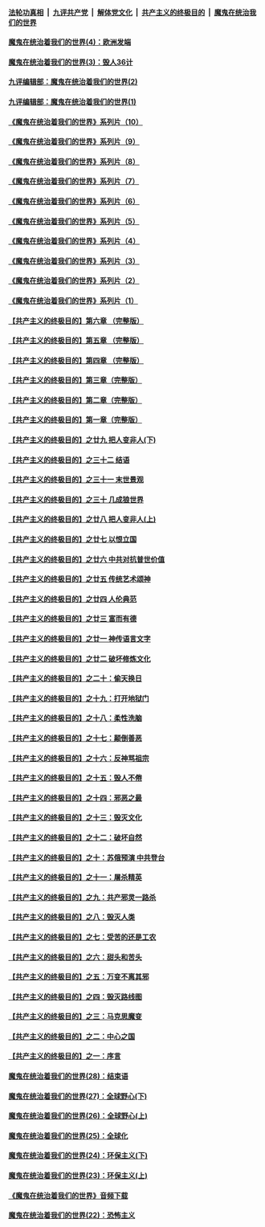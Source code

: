 

####  [法轮功真相](../../../../basic/blob/master/README.md?t=09172102) &nbsp;|&nbsp; [九评共产党](../../../../9ping.md/blob/master/README.md?t=09172102) &nbsp;|&nbsp; [解体党文化](../../../../jtdwh.md/blob/master/README.md?t=09172102)  &nbsp;|&nbsp; [共产主义的终极目的](../../../../gczydzjmd.md/blob/master/README.md?t=09172102) &nbsp;|&nbsp; [魔鬼在统治我们的世界](../../../../mgztzwmdsj.md/blob/master/README.md?t=09172102) 

#### [魔鬼在统治着我们的世界(4)：欧洲发端](../pages/nsc422/n10414890.md?t=09172102) 

#### [魔鬼在统治着我们的世界(3)：毁人36计](../pages/nsc422/n10411583.md?t=09172102) 

#### [九评编辑部：魔鬼在统治着我们的世界(2)](../pages/nsc422/n10410036.md?t=09172102) 

#### [九评编辑部：魔鬼在统治着我们的世界(1)](../pages/nsc422/n10406825.md?t=09172102) 

#### [《魔鬼在统治着我们的世界》系列片（10）](../pages/nsc422/n12292670.md?t=09172102) 

#### [《魔鬼在统治着我们的世界》系列片（9）](../pages/nsc422/n12290859.md?t=09172102) 

#### [《魔鬼在统治着我们的世界》系列片（8）](../pages/nsc422/n12287445.md?t=09172102) 

#### [《魔鬼在统治着我们的世界》系列片（7）](../pages/nsc422/n12283425.md?t=09172102) 

#### [《魔鬼在统治着我们的世界》系列片（6）](../pages/nsc422/n12282314.md?t=09172102) 

#### [《魔鬼在统治着我们的世界》系列片（5）](../pages/nsc422/n12281419.md?t=09172102) 

#### [《魔鬼在统治着我们的世界》系列片（4）](../pages/nsc422/n12274024.md?t=09172102) 

#### [《魔鬼在统治着我们的世界》系列片（3）](../pages/nsc422/n12271322.md?t=09172102) 

#### [《魔鬼在统治着我们的世界》系列片（2）](../pages/nsc422/n12269049.md?t=09172102) 

#### [《魔鬼在统治着我们的世界》系列片（1）](../pages/nsc422/n12267575.md?t=09172102) 

#### [【共产主义的终极目的】第六章 （完整版）](../pages/nsc422/n11428913.md?t=09172102) 

#### [【共产主义的终极目的】第五章 （完整版）](../pages/nsc422/n11428912.md?t=09172102) 

#### [【共产主义的终极目的】第四章 （完整版）](../pages/nsc422/n11428907.md?t=09172102) 

#### [【共产主义的终极目的】第三章（完整版）](../pages/nsc422/n11428848.md?t=09172102) 

#### [【共产主义的终极目的】第二章（完整版）](../pages/nsc422/n11428831.md?t=09172102) 

#### [【共产主义的终极目的】第一章（完整版）](../pages/nsc422/n11417651.md?t=09172102) 

#### [【共产主义的终极目的】之廿九 把人变非人(下)](../pages/nsc422/n11344140.md?t=09172102) 

#### [【共产主义的终极目的】之三十二 结语](../pages/nsc422/n11360535.md?t=09172102) 

#### [【共产主义的终极目的】之三十一 末世景观](../pages/nsc422/n11351129.md?t=09172102) 

#### [【共产主义的终极目的】之三十 几成狼世界](../pages/nsc422/n11348280.md?t=09172102) 

#### [【共产主义的终极目的】之廿八 把人变非人(上)](../pages/nsc422/n11340492.md?t=09172102) 

#### [【共产主义的终极目的】之廿七 以恨立国](../pages/nsc422/n11336944.md?t=09172102) 

#### [【共产主义的终极目的】之廿六 中共对抗普世价值](../pages/nsc422/n11324785.md?t=09172102) 

#### [【共产主义的终极目的】之廿五 传统艺术颂神](../pages/nsc422/n11296396.md?t=09172102) 

#### [【共产主义的终极目的】之廿四 人伦典范](../pages/nsc422/n11296397.md?t=09172102) 

#### [【共产主义的终极目的】之廿三 富而有德](../pages/nsc422/n11283598.md?t=09172102) 

#### [【共产主义的终极目的】之廿一 神传语言文字](../pages/nsc422/n11263265.md?t=09172102) 

#### [【共产主义的终极目的】之廿二 破坏修炼文化](../pages/nsc422/n11245728.md?t=09172102) 

#### [【共产主义的终极目的】之二十：偷天换日](../pages/nsc422/n11238846.md?t=09172102) 

#### [【共产主义的终极目的】之十九：打开地狱门](../pages/nsc422/n11206376.md?t=09172102) 

#### [【共产主义的终极目的】之十八：柔性洗脑](../pages/nsc422/n11199994.md?t=09172102) 

#### [【共产主义的终极目的】之十七：颠倒善恶](../pages/nsc422/n11179782.md?t=09172102) 

#### [【共产主义的终极目的】之十六：反神骂祖宗](../pages/nsc422/n11166798.md?t=09172102) 

#### [【共产主义的终极目的】之十五：毁人不倦](../pages/nsc422/n11166792.md?t=09172102) 

#### [【共产主义的终极目的】之十四：邪恶之最](../pages/nsc422/n11150249.md?t=09172102) 

#### [【共产主义的终极目的】之十三：毁灭文化](../pages/nsc422/n11135227.md?t=09172102) 

#### [【共产主义的终极目的】之十二：破坏自然](../pages/nsc422/n11135214.md?t=09172102) 

#### [【共产主义的终极目的】之十：苏俄预演 中共登台](../pages/nsc422/n11118424.md?t=09172102) 

#### [【共产主义的终极目的】之十一：屠杀精英](../pages/nsc422/n11118442.md?t=09172102) 

#### [【共产主义的终极目的】之九：共产邪灵一路杀](../pages/nsc422/n11114139.md?t=09172102) 

#### [【共产主义的终极目的】之八：毁灭人类](../pages/nsc422/n11108503.md?t=09172102) 

#### [【共产主义的终极目的】之七：受苦的还是工农](../pages/nsc422/n11101809.md?t=09172102) 

#### [【共产主义的终极目的】之六：甜头和苦头](../pages/nsc422/n11096971.md?t=09172102) 

#### [【共产主义的终极目的】之五：万变不离其邪](../pages/nsc422/n11091285.md?t=09172102) 

#### [【共产主义的终极目的】之四：毁灭路线图](../pages/nsc422/n11086284.md?t=09172102) 

#### [【共产主义的终极目的】之三：马克思魔变](../pages/nsc422/n11061941.md?t=09172102) 

#### [【共产主义的终极目的】之二：中心之国](../pages/nsc422/n11047728.md?t=09172102) 

#### [【共产主义的终极目的】之一：序言](../pages/nsc422/n11086077.md?t=09172102) 

#### [魔鬼在统治着我们的世界(28)：结束语](../pages/nsc422/n10936246.md?t=09172102) 

#### [魔鬼在统治着我们的世界(27)：全球野心(下)](../pages/nsc422/n10928319.md?t=09172102) 

#### [魔鬼在统治着我们的世界(26)：全球野心(上)](../pages/nsc422/n10900318.md?t=09172102) 

#### [魔鬼在统治着我们的世界(25)：全球化](../pages/nsc422/n10788205.md?t=09172102) 

#### [魔鬼在统治着我们的世界(24)：环保主义(下)](../pages/nsc422/n10695307.md?t=09172102) 

#### [魔鬼在统治着我们的世界(23)：环保主义(上)](../pages/nsc422/n10688613.md?t=09172102) 

#### [《魔鬼在统治着我们的世界》音频下载](../pages/nsc422/n10635553.md?t=09172102) 

#### [魔鬼在统治着我们的世界(22)：恐怖主义](../pages/nsc422/n10614727.md?t=09172102) 

